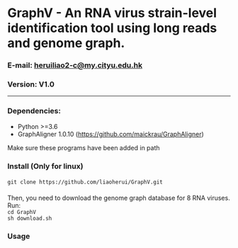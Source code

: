 # GraphV - An RNA virus strain-level identification tool using long reads and genome graph.

### E-mail: heruiliao2-c@my.cityu.edu.hk
### Version: V1.0
---------------------------------------------------------------------------
### Dependencies:
* Python >=3.6
* GraphAligner 1.0.10 (https://github.com/maickrau/GraphAligner)

Make sure these programs have been added in path

### Install (Only for linux)

####
`git clone https://github.com/liaoherui/GraphV.git`<BR/>
####
Then, you need to download the genome graph database for 8 RNA viruses. Run:<BR/>
`cd GraphV`<BR/>
`sh download.sh`<BR/>
### Usage
